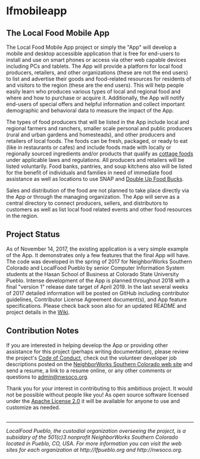 # lfmobileapp
## The Local Food Mobile App

The Local Food Mobile App project or simply the "App" will develop a mobile and desktop accessible application that is free for end-users to install and use on smart phones or access via other web capable devices including PCs and tablets. The App will provide a platform for local food producers, retailers, and other organizations (these are not the end users) to list and advertise their goods and food-related resources for residents of and visitors to the region (these are the end users). This will help people easily learn who produces various types of local and regional food and where and how to purchase or acquire it. Additionally, the App will notify end-users of special offers and helpful information and collect important demographic and behavioral data to measure the impact of the App.

The types of food producers that will be listed in the App include local and regional farmers and ranchers, smaller scale personal and public producers (rural and urban gardens and homesteads), and other producers and retailers of local foods. The foods can be fresh, packaged, or ready to eat (like in restaurants or cafes) and include foods made with locally or regionally sourced ingredients and/or products that qualify as [cottage foods](http://cofarmtomarket.com/value-added-products/cottage-foods/) under applicable laws and regulations. All producers and retailers will be listed voluntarily. Food banks, pantries, and soup kitchens also will be listed for the benefit of individuals and families in need of immediate food assistance as well as locations to use SNAP and [Double Up Food Bucks](https://doubleupcolorado.org).

Sales and distribution of the food are not planned to take place directly via the App or through the managing organization. The App will serve as a central directory to connect producers, sellers, and distributors to customers as well as list local food related events and other food resources in the region.

## Project Status

As of November 14, 2017, the existing application is a very simple example of the App. It demonstrates only a few features that the final App will have. The code was developed in the spring of 2017 for NeighborWorks Southern Colorado and LocalFood Pueblo by senior Computer Information System students at the Hasan School of Business at Colorado State University Pueblo. Intense development of the App is planned throughout 2018 with a final "version 1" release date target of April 2019. In the last several weeks of 2017 detailed information will be posted on GitHub including contributor guidelines, Contributor License Agreement document(s), and App feature specifications. Please check back soon also for an updated README and project details in the [Wiki](https://github.com/LocalFoodPueblo/lfmobileapp/wiki).

## Contribution Notes

If you are interested in helping develop the App or providing other assistance for this project (perhaps writing documentation), please review the project's [Code of Conduct](CODE_OF_CONDUCT.md), check out the volunteer developer job descriptions posted on the [NeighborWorks Southern Colorado web site](http://nwsoco.org/who-we-are/join-our-team.html "Join the Team") and send a resume, a link to a resume online, or any other comments or questions to admin@nwsoco.org.

Thank you for your interest in contributing to this ambitious project. It would not be possible without people like you! As open source software licensed under the [Apache License 2.0](http://www.apache.org/licenses/LICENSE-2.0) it will be available for anyone to use and customize as needed.<br>
<br>
<hr><em>LocalFood Pueblo, the custodial organization overseeing the project, is a subsidary of the 501(c)3 nonprofit NeighborWorks Southern Colorado located in Pueblo, CO, USA. For more information you can visit the web sites for each organization at http://lfpueblo.org and http://nwsoco.org.</em>
